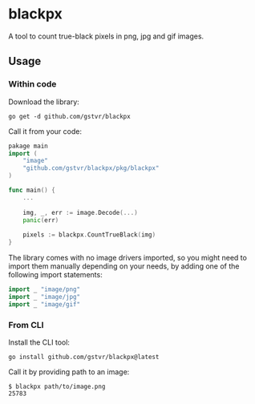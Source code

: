 # blackpx
A tool to count true-black pixels in png, jpg and gif images.

## Usage
### Within code
Download the library:
```
go get -d github.com/gstvr/blackpx
```

Call it from your code:
```go
pakage main
import (
    "image"
    "github.com/gstvr/blackpx/pkg/blackpx"
)

func main() {
    ...
    
    img, _, err := image.Decode(...)
    panic(err)
    
    pixels := blackpx.CountTrueBlack(img)
}
```

The library comes with no image drivers imported, so you might need to import them manually depending on your needs, by adding one of the following import statements:
``` go
import _ "image/png"
import _ "image/jpg"
import _ "image/gif"
```

### From CLI
Install the CLI tool:
```
go install github.com/gstvr/blackpx@latest
```

Call it by providing path to an image:
```
$ blackpx path/to/image.png
25783
```
